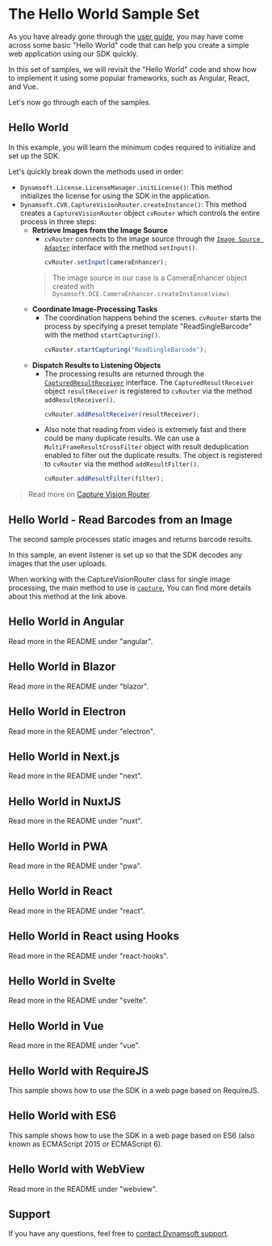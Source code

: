 # The Hello World Sample Set

As you have already gone through the [user guide](https://www.dynamsoft.com/barcode-reader/docs/web/programming/javascript/user-guide/index.html?ver=11.0.3000#hello-world---simplest-implementation), you may have come across some basic "Hello World" code that can help you create a simple web application using our SDK quickly.

In this set of samples, we will revisit the "Hello World" code and show how to implement it using some popular frameworks, such as Angular, React, and Vue.

Let's now go through each of the samples.

## Hello World

In this example, you will learn the minimum codes required to initialize and set up the SDK.

Let's quickly break down the methods used in order:

- `Dynamsoft.License.LicenseManager.initLicense()`: This method initializes the license for using the SDK in the application.
- `Dynamsoft.CVR.CaptureVisionRouter.createInstance()`: This method creates a `CaptureVisionRouter` object `cvRouter` which controls the entire process in three steps:
  - **Retrieve Images from the Image Source**
    - `cvRouter` connects to the image source through the [`Image Source Adapter`](https://www.dynamsoft.com/capture-vision/docs/core/architecture/input.html#image-source-adapter?lang=js) interface with the method `setInput()`.
      ```js
      cvRouter.setInput(cameraEnhancer);
      ```
    > The image source in our case is a CameraEnhancer object created with `Dynamsoft.DCE.CameraEnhancer.createInstance(view)`
  - **Coordinate Image-Processing Tasks**
    - The coordination happens behind the scenes. `cvRouter` starts the process by specifying a preset template "ReadSingleBarcode" with the method `startCapturing()`.
      ```js
      cvRouter.startCapturing("ReadSingleBarcode");
      ```
  - **Dispatch Results to Listening Objects**
    - The processing results are returned through the [`CapturedResultReceiver`](https://www.dynamsoft.com/capture-vision/docs/core/architecture/output.html#captured-result-receiver?lang=js) interface. The `CapturedResultReceiver` object `resultReceiver` is registered to `cvRouter` via the method `addResultReceiver()`.
      ```js
      cvRouter.addResultReceiver(resultReceiver);
      ```
    - Also note that reading from video is extremely fast and there could be many duplicate results. We can use a `MultiFrameResultCrossFilter` object with result deduplication enabled to filter out the duplicate results. The object is registered to `cvRouter` via the method `addResultFilter()`.
      ```js
      cvRouter.addResultFilter(filter);
      ```

> Read more on [Capture Vision Router](https://www.dynamsoft.com/capture-vision/docs/core/architecture/?lang=js).

## Hello World - Read Barcodes from an Image

The second sample processes static images and returns barcode results.

In this sample, an event listener is set up so that the SDK decodes any images that the user uploads.

When working with the CaptureVisionRouter class for single image processing, the main method to use is [`capture`](https://www.dynamsoft.com/capture-vision/docs/web/programming/javascript/api-reference/capture-vision-router/single-image-processing.html?lang=js), You can find more details about this method at the link above.

## Hello World in Angular

Read more in the README under "angular".

## Hello World in Blazor

Read more in the README under "blazor".

## Hello World in Electron

Read more in the README under "electron".

## Hello World in Next.js

Read more in the README under "next".

## Hello World in NuxtJS

Read more in the README under "nuxt".

## Hello World in PWA

Read more in the README under "pwa".

## Hello World in React

Read more in the README under "react".

## Hello World in React using Hooks

Read more in the README under "react-hooks".

## Hello World in Svelte

Read more in the README under "svelte".

## Hello World in Vue

Read more in the README under "vue".

## Hello World with RequireJS

This sample shows how to use the SDK in a web page based on RequireJS.

## Hello World with ES6

This sample shows how to use the SDK in a web page based on ES6 (also known as ECMAScript 2015 or ECMAScript 6).

## Hello World with WebView

Read more in the README under "webview".

## Support

If you have any questions, feel free to [contact Dynamsoft support](https://www.dynamsoft.com/company/contact?utm_source=sampleReadme).
